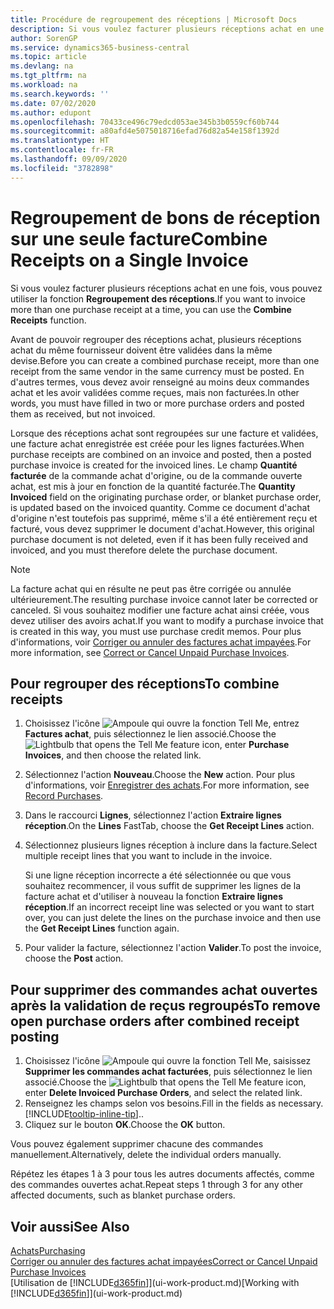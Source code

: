 ```yaml
---
title: Procédure de regroupement des réceptions | Microsoft Docs
description: Si vous voulez facturer plusieurs réceptions achat en une fois, vous pouvez utiliser la fonction Regroupement des réceptions.
author: SorenGP
ms.service: dynamics365-business-central
ms.topic: article
ms.devlang: na
ms.tgt_pltfrm: na
ms.workload: na
ms.search.keywords: ''
ms.date: 07/02/2020
ms.author: edupont
ms.openlocfilehash: 70433ce496c79edcd053ae345b3b0559cf60b744
ms.sourcegitcommit: a80afd4e5075018716efad76d82a54e158f1392d
ms.translationtype: HT
ms.contentlocale: fr-FR
ms.lasthandoff: 09/09/2020
ms.locfileid: "3782898"
---
```

# <a name="combine-receipts-on-a-single-invoice"></a><span data-ttu-id="4c841-103">Regroupement de bons de réception sur une seule facture</span><span class="sxs-lookup"><span data-stu-id="4c841-103">Combine Receipts on a Single Invoice</span></span>

<span data-ttu-id="4c841-104">Si vous voulez facturer plusieurs réceptions achat en une fois, vous pouvez utiliser la fonction **Regroupement des réceptions**.</span><span class="sxs-lookup"><span data-stu-id="4c841-104">If you want to invoice more than one purchase receipt at a time, you can use the **Combine Receipts** function.</span></span>  

<span data-ttu-id="4c841-105">Avant de pouvoir regrouper des réceptions achat, plusieurs réceptions achat du même fournisseur doivent être validées dans la même devise.</span><span class="sxs-lookup"><span data-stu-id="4c841-105">Before you can create a combined purchase receipt, more than one receipt from the same vendor in the same currency must be posted.</span></span> <span data-ttu-id="4c841-106">En d'autres termes, vous devez avoir renseigné au moins deux commandes achat et les avoir validées comme reçues, mais non facturées.</span><span class="sxs-lookup"><span data-stu-id="4c841-106">In other words, you must have filled in two or more purchase orders and posted them as received, but not invoiced.</span></span>  

<span data-ttu-id="4c841-107">Lorsque des réceptions achat sont regroupées sur une facture et validées, une facture achat enregistrée est créée pour les lignes facturées.</span><span class="sxs-lookup"><span data-stu-id="4c841-107">When purchase receipts are combined on an invoice and posted, then a posted purchase invoice is created for the invoiced lines.</span></span> <span data-ttu-id="4c841-108">Le champ **Quantité facturée** de la commande achat d'origine, ou de la commande ouverte achat, est mis à jour en fonction de la quantité facturée.</span><span class="sxs-lookup"><span data-stu-id="4c841-108">The **Quantity Invoiced** field on the originating purchase order, or blanket purchase order, is updated based on the invoiced quantity.</span></span> <span data-ttu-id="4c841-109">Comme ce document d'achat d'origine n'est toutefois pas supprimé, même s'il a été entièrement reçu et facturé, vous devez supprimer le document d'achat.</span><span class="sxs-lookup"><span data-stu-id="4c841-109">However, this original purchase document is not deleted, even if it has been fully received and invoiced, and you must therefore delete the purchase document.</span></span>  

> [!NOTE]
> <span data-ttu-id="4c841-110">La facture achat qui en résulte ne peut pas être corrigée ou annulée ultérieurement.</span><span class="sxs-lookup"><span data-stu-id="4c841-110">The resulting purchase invoice cannot later be corrected or canceled.</span></span> <span data-ttu-id="4c841-111">Si vous souhaitez modifier une facture achat ainsi créée, vous devez utiliser des avoirs achat.</span><span class="sxs-lookup"><span data-stu-id="4c841-111">If you want to modify a purchase invoice that is created in this way, you must use purchase credit memos.</span></span> <span data-ttu-id="4c841-112">Pour plus d'informations, voir [Corriger ou annuler des factures achat impayées](purchasing-how-correct-cancel-unpaid-purchase-invoices.md).</span><span class="sxs-lookup"><span data-stu-id="4c841-112">For more information, see [Correct or Cancel Unpaid Purchase Invoices](purchasing-how-correct-cancel-unpaid-purchase-invoices.md).</span></span>

## <a name="to-combine-receipts"></a><span data-ttu-id="4c841-113">Pour regrouper des réceptions</span><span class="sxs-lookup"><span data-stu-id="4c841-113">To combine receipts</span></span>

1. <span data-ttu-id="4c841-114">Choisissez l'icône ![Ampoule qui ouvre la fonction Tell Me](media/ui-search/search_small.png "Dites-moi ce que vous voulez faire"), entrez **Factures achat**, puis sélectionnez le lien associé.</span><span class="sxs-lookup"><span data-stu-id="4c841-114">Choose the ![Lightbulb that opens the Tell Me feature](media/ui-search/search_small.png "Tell me what you want to do") icon, enter **Purchase Invoices**, and then choose the related link.</span></span>  
2. <span data-ttu-id="4c841-115">Sélectionnez l'action **Nouveau**.</span><span class="sxs-lookup"><span data-stu-id="4c841-115">Choose the **New** action.</span></span> <span data-ttu-id="4c841-116">Pour plus d'informations, voir [Enregistrer des achats](purchasing-how-record-purchases.md).</span><span class="sxs-lookup"><span data-stu-id="4c841-116">For more information, see [Record Purchases](purchasing-how-record-purchases.md).</span></span>  
3. <span data-ttu-id="4c841-117">Dans le raccourci **Lignes**, sélectionnez l'action **Extraire lignes réception**.</span><span class="sxs-lookup"><span data-stu-id="4c841-117">On the **Lines** FastTab, choose the **Get Receipt Lines** action.</span></span>  
4. <span data-ttu-id="4c841-118">Sélectionnez plusieurs lignes réception à inclure dans la facture.</span><span class="sxs-lookup"><span data-stu-id="4c841-118">Select multiple receipt lines that you want to include in the invoice.</span></span>  

    <span data-ttu-id="4c841-119">Si une ligne réception incorrecte a été sélectionnée ou que vous souhaitez recommencer, il vous suffit de supprimer les lignes de la facture achat et d'utiliser à nouveau la fonction **Extraire lignes réception**.</span><span class="sxs-lookup"><span data-stu-id="4c841-119">If an incorrect receipt line was selected or you want to start over, you can just delete the lines on the purchase invoice and then use the **Get Receipt Lines** function again.</span></span>  
5. <span data-ttu-id="4c841-120">Pour valider la facture, sélectionnez l'action **Valider**.</span><span class="sxs-lookup"><span data-stu-id="4c841-120">To post the invoice, choose the **Post** action.</span></span>  

## <a name="to-remove-open-purchase-orders-after-combined-receipt-posting"></a><span data-ttu-id="4c841-121">Pour supprimer des commandes achat ouvertes après la validation de reçus regroupés</span><span class="sxs-lookup"><span data-stu-id="4c841-121">To remove open purchase orders after combined receipt posting</span></span>

1. <span data-ttu-id="4c841-122">Choisissez l'icône ![Ampoule qui ouvre la fonction Tell Me](media/ui-search/search_small.png "Dites-moi ce que vous voulez faire"), saisissez **Supprimer les commandes achat facturées**, puis sélectionnez le lien associé.</span><span class="sxs-lookup"><span data-stu-id="4c841-122">Choose the ![Lightbulb that opens the Tell Me feature](media/ui-search/search_small.png "Tell me what you want to do") icon, enter **Delete Invoiced Purchase Orders**, and select the related link.</span></span>  
2. <span data-ttu-id="4c841-123">Renseignez les champs selon vos besoins.</span><span class="sxs-lookup"><span data-stu-id="4c841-123">Fill in the fields as necessary.</span></span> [!INCLUDE[tooltip-inline-tip](includes/tooltip-inline-tip_md.md)]<span data-ttu-id="4c841-124">.</span><span class="sxs-lookup"><span data-stu-id="4c841-124">.</span></span>
3. <span data-ttu-id="4c841-125">Cliquez sur le bouton **OK**.</span><span class="sxs-lookup"><span data-stu-id="4c841-125">Choose the **OK** button.</span></span>  

<span data-ttu-id="4c841-126">Vous pouvez également supprimer chacune des commandes manuellement.</span><span class="sxs-lookup"><span data-stu-id="4c841-126">Alternatively, delete the individual orders manually.</span></span>

<span data-ttu-id="4c841-127">Répétez les étapes 1 à 3 pour tous les autres documents affectés, comme des commandes ouvertes achat.</span><span class="sxs-lookup"><span data-stu-id="4c841-127">Repeat steps 1 through 3 for any other affected documents, such as blanket purchase orders.</span></span>

## <a name="see-also"></a><span data-ttu-id="4c841-128">Voir aussi</span><span class="sxs-lookup"><span data-stu-id="4c841-128">See Also</span></span>

[<span data-ttu-id="4c841-129">Achats</span><span class="sxs-lookup"><span data-stu-id="4c841-129">Purchasing</span></span>](purchasing-manage-purchasing.md)  
[<span data-ttu-id="4c841-130">Corriger ou annuler des factures achat impayées</span><span class="sxs-lookup"><span data-stu-id="4c841-130">Correct or Cancel Unpaid Purchase Invoices</span></span>](purchasing-how-correct-cancel-unpaid-purchase-invoices.md)  
<span data-ttu-id="4c841-131">[Utilisation de [!INCLUDE[d365fin](includes/d365fin_md.md)]](ui-work-product.md)</span><span class="sxs-lookup"><span data-stu-id="4c841-131">[Working with [!INCLUDE[d365fin](includes/d365fin_md.md)]](ui-work-product.md)</span></span>  
